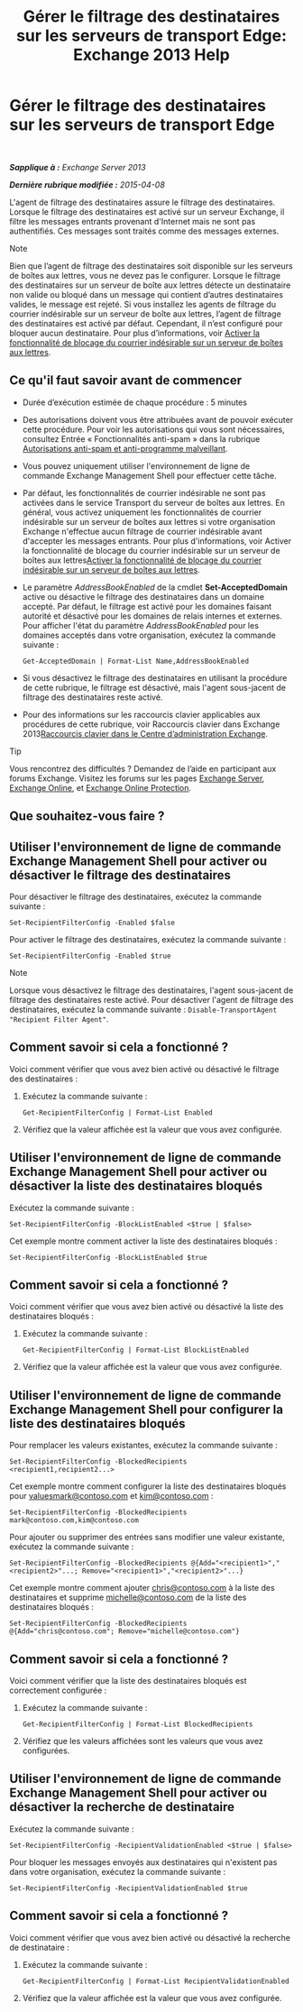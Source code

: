 ﻿---
title: 'Gérer le filtrage des destinataires sur les serveurs de transport Edge: Exchange 2013 Help'
TOCTitle: Gérer le filtrage des destinataires sur les serveurs de transport Edge
ms:assetid: f2d0041f-2872-4669-95ec-443233f4956d
ms:mtpsurl: https://technet.microsoft.com/fr-fr/library/Bb125187(v=EXCHG.150)
ms:contentKeyID: 50479523
ms.date: 05/23/2018
mtps_version: v=EXCHG.150
ms.translationtype: MT
---

# Gérer le filtrage des destinataires sur les serveurs de transport Edge

 

_**Sapplique à :** Exchange Server 2013_

_**Dernière rubrique modifiée :** 2015-04-08_

L'agent de filtrage des destinataires assure le filtrage des destinataires. Lorsque le filtrage des destinataires est activé sur un serveur Exchange, il filtre les messages entrants provenant d'Internet mais ne sont pas authentifiés. Ces messages sont traités comme des messages externes.

> [!NOTE]
> Bien que l’agent de filtrage des destinataires soit disponible sur les serveurs de boîtes aux lettres, vous ne devez pas le configurer. Lorsque le filtrage des destinataires sur un serveur de boîte aux lettres détecte un destinataire non valide ou bloqué dans un message qui contient d’autres destinataires valides, le message est rejeté. Si vous installez les agents de filtrage du courrier indésirable sur un serveur de boîte aux lettres, l’agent de filtrage des destinataires est activé par défaut. Cependant, il n’est configuré pour bloquer aucun destinataire. Pour plus d’informations, voir <a href="enable-anti-spam-functionality-on-mailbox-servers-exchange-2013-help.md">Activer la fonctionnalité de blocage du courrier indésirable sur un serveur de boîtes aux lettres</a>.


## Ce qu'il faut savoir avant de commencer

  - Durée d’exécution estimée de chaque procédure : 5 minutes

  - Des autorisations doivent vous être attribuées avant de pouvoir exécuter cette procédure. Pour voir les autorisations qui vous sont nécessaires, consultez Entrée « Fonctionnalités anti-spam » dans la rubrique [Autorisations anti-spam et anti-programme malveillant](anti-spam-and-anti-malware-permissions-exchange-2013-help.md).

  - Vous pouvez uniquement utiliser l'environnement de ligne de commande Exchange Management Shell pour effectuer cette tâche.

  - Par défaut, les fonctionnalités de courrier indésirable ne sont pas activées dans le service Transport du serveur de boîtes aux lettres. En général, vous activez uniquement les fonctionnalités de courrier indésirable sur un serveur de boîtes aux lettres si votre organisation Exchange n'effectue aucun filtrage de courrier indésirable avant d'accepter les messages entrants. Pour plus d'informations, voir Activer la fonctionnalité de blocage du courrier indésirable sur un serveur de boîtes aux lettres[Activer la fonctionnalité de blocage du courrier indésirable sur un serveur de boîtes aux lettres](enable-anti-spam-functionality-on-mailbox-servers-exchange-2013-help.md).

  - Le paramètre *AddressBookEnabled* de la cmdlet **Set-AcceptedDomain** active ou désactive le filtrage des destinataires dans un domaine accepté. Par défaut, le filtrage est activé pour les domaines faisant autorité et désactivé pour les domaines de relais internes et externes. Pour afficher l'état du paramètre *AddressBookEnabled* pour les domaines acceptés dans votre organisation, exécutez la commande suivante :
    
        Get-AcceptedDomain | Format-List Name,AddressBookEnabled

  - Si vous désactivez le filtrage des destinataires en utilisant la procédure de cette rubrique, le filtrage est désactivé, mais l'agent sous-jacent de filtrage des destinataires reste activé.

  - Pour des informations sur les raccourcis clavier applicables aux procédures de cette rubrique, voir Raccourcis clavier dans Exchange 2013[Raccourcis clavier dans le Centre d’administration Exchange](keyboard-shortcuts-in-the-exchange-admin-center-exchange-online-protection-help.md).

> [!TIP]
> Vous rencontrez des difficultés ? Demandez de l’aide en participant aux forums Exchange. Visitez les forums sur les pages <a href="https://go.microsoft.com/fwlink/p/?linkid=60612">Exchange Server</a>, <a href="https://go.microsoft.com/fwlink/p/?linkid=267542">Exchange Online</a>, et <a href="https://go.microsoft.com/fwlink/p/?linkid=285351">Exchange Online Protection</a>.


## Que souhaitez-vous faire ?

## Utiliser l'environnement de ligne de commande Exchange Management Shell pour activer ou désactiver le filtrage des destinataires

Pour désactiver le filtrage des destinataires, exécutez la commande suivante :

    Set-RecipientFilterConfig -Enabled $false

Pour activer le filtrage des destinataires, exécutez la commande suivante :

    Set-RecipientFilterConfig -Enabled $true

> [!NOTE]
> Lorsque vous désactivez le filtrage des destinataires, l'agent sous-jacent de filtrage des destinataires reste activé. Pour désactiver l'agent de filtrage des destinataires, exécutez la commande suivante : <code>Disable-TransportAgent &quot;Recipient Filter Agent&quot;</code>.


## Comment savoir si cela a fonctionné ?

Voici comment vérifier que vous avez bien activé ou désactivé le filtrage des destinataires :

1.  Exécutez la commande suivante :
    
        Get-RecipientFilterConfig | Format-List Enabled

2.  Vérifiez que la valeur affichée est la valeur que vous avez configurée.

## Utiliser l'environnement de ligne de commande Exchange Management Shell pour activer ou désactiver la liste des destinataires bloqués

Exécutez la commande suivante :

    Set-RecipientFilterConfig -BlockListEnabled <$true | $false>

Cet exemple montre comment activer la liste des destinataires bloqués :

    Set-RecipientFilterConfig -BlockListEnabled $true

## Comment savoir si cela a fonctionné ?

Voici comment vérifier que vous avez bien activé ou désactivé la liste des destinataires bloqués :

1.  Exécutez la commande suivante :
    
        Get-RecipientFilterConfig | Format-List BlockListEnabled

2.  Vérifiez que la valeur affichée est la valeur que vous avez configurée.

## Utiliser l'environnement de ligne de commande Exchange Management Shell pour configurer la liste des destinataires bloqués

Pour remplacer les valeurs existantes, exécutez la commande suivante :

    Set-RecipientFilterConfig -BlockedRecipients <recipient1,recipient2...>

Cet exemple montre comment configurer la liste des destinataires bloqués pour valuesmark@contoso.com et kim@contoso.com :

    Set-RecipientFilterConfig -BlockedRecipients mark@contoso.com,kim@contoso.com

Pour ajouter ou supprimer des entrées sans modifier une valeur existante, exécutez la commande suivante :

    Set-RecipientFilterConfig -BlockedRecipients @{Add="<recipient1>","<recipient2>"...; Remove="<recipient1>","<recipient2>"...}

Cet exemple montre comment ajouter chris@contoso.com à la liste des destinataires et supprime michelle@contoso.com de la liste des destinataires bloqués :

    Set-RecipientFilterConfig -BlockedRecipients @{Add="chris@contoso.com"; Remove="michelle@contoso.com"}

## Comment savoir si cela a fonctionné ?

Voici comment vérifier que la liste des destinataires bloqués est correctement configurée :

1.  Exécutez la commande suivante :
    
        Get-RecipientFilterConfig | Format-List BlockedRecipients

2.  Vérifiez que les valeurs affichées sont les valeurs que vous avez configurées.

## Utiliser l'environnement de ligne de commande Exchange Management Shell pour activer ou désactiver la recherche de destinataire

Exécutez la commande suivante :

    Set-RecipientFilterConfig -RecipientValidationEnabled <$true | $false>

Pour bloquer les messages envoyés aux destinataires qui n'existent pas dans votre organisation, exécutez la commande suivante :

    Set-RecipientFilterConfig -RecipientValidationEnabled $true

## Comment savoir si cela a fonctionné ?

Voici comment vérifier que vous avez bien activé ou désactivé la recherche de destinataire :

1.  Exécutez la commande suivante :
    
        Get-RecipientFilterConfig | Format-List RecipientValidationEnabled

2.  Vérifiez que la valeur affichée est la valeur que vous avez configurée.

